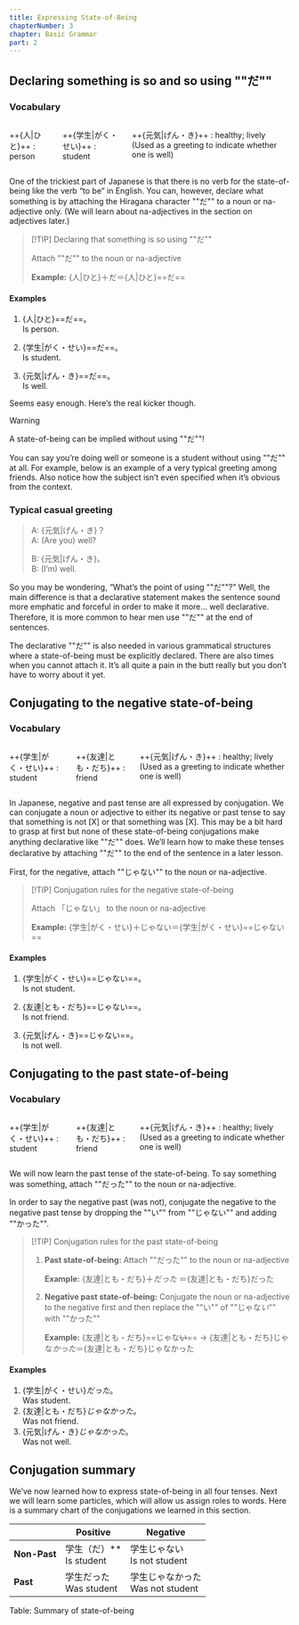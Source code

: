 ```yaml
---
title: Expressing State-of-Being
chapterNumber: 3
chapter: Basic Grammar
part: 2
---
```


## Declaring something is so and so using ""だ""

### Vocabulary

<div class="columns">

++{人|ひと}++
: person

++{学生|がく・せい}++
: student

++{元気|げん・き}++
: healthy; lively (Used as a greeting to indicate whether one is well)

</div>

One of the trickiest part of Japanese is that there is no verb for the state-of-being like the verb “to be” in English. You can, however, declare what something is by attaching the Hiragana character ""だ"" to a noun or na-adjective only. (We will learn about na-adjectives in the section on adjectives later.)

> [!TIP] Declaring that something is so using ""だ""
>
> Attach ""だ"" to the noun or na-adjective
>
> **Example:** {人|ひと}＋だ＝{人|ひと}==だ==

#### Examples

1. {人|ひと}==だ==。  
   Is person.

1. {学生|がく・せい}==だ==。  
   Is student.

1. {元気|げん・き}==だ==。  
   Is well.

Seems easy enough. Here’s the real kicker though.

> [!WARNING]
> A state-of-being can be implied without using ""だ""!

You can say you’re doing well or someone is a student without using ""だ"" at all. For example, below is an example of a very typical greeting among friends. Also notice how the subject isn’t even specified when it’s obvious from the context.

### Typical casual greeting

> A: {元気|げん・き}？  
> A: (Are you) well?
>
> B: {元気|げん・き}。  
> B: (I’m) well.

So you may be wondering, “What’s the point of using ""だ""?” Well, the main difference is that a declarative statement makes the sentence sound more emphatic and forceful in order to make it more… well declarative. Therefore, it is more common to hear men use ""だ"" at the end of sentences.

The declarative ""だ"" is also needed in various grammatical structures where a state-of-being must be explicitly declared. There are also times when you cannot attach it. It’s all quite a pain in the butt really but you don’t have to worry about it yet.

## Conjugating to the negative state-of-being

### Vocabulary

<div class="columns">

++{学生|がく・せい}++
: student

++{友達|とも・だち}++
: friend

++{元気|げん・き}++
: healthy; lively (Used as a greeting to indicate whether one is well)

</div>

In Japanese, negative and past tense are all expressed by conjugation. We can conjugate a noun or adjective to either its negative or past tense to say that something is not [X] or that something was [X]. This may be a bit hard to grasp at first but none of these state-of-being conjugations make anything declarative like ""だ"" does. We’ll learn how to make these tenses declarative by attaching ""だ"" to the end of the sentence in a later lesson.

First, for the negative, attach ""じゃない"" to the noun or na-adjective.

> [!TIP] Conjugation rules for the negative state-of-being
>
> Attach 「じゃない」 to the noun or na-adjective
>
> **Example:** {学生|がく・せい}＋じゃない＝{学生|がく・せい}==じゃない==

#### Examples

1. {学生|がく・せい}==じゃない==。  
   Is not student.

1. {友達|とも・だち}==じゃない==。  
   Is not friend.

1. {元気|げん・き}==じゃない==。  
   Is not well.

## Conjugating to the past state-of-being

### Vocabulary

<div class="columns">

++{学生|がく・せい}++
: student

++{友達|とも・だち}++
: friend

++{元気|げん・き}++
: healthy; lively (Used as a greeting to indicate whether one is well)

</div>

We will now learn the past tense of the state-of-being. To say something was something, attach ""だった"" to the noun or na-adjective.

In order to say the negative past (was not), conjugate the negative to the negative past tense by dropping the ""い"" from ""じゃない"" and adding ""かった"".

> [!TIP] Conjugation rules for the past state-of-being
>
> 1. **Past state-of-being:** Attach ""だった"" to the noun or na-adjective
>
>    **Example:** {友達|とも・だち}＋*だった* ＝{友達|とも・だち}だった
>
> 1. **Negative past state-of-being:** Conjugate the noun or na-adjective to the negative first and then replace the ""い"" of ""じゃな*い*"" with ""かった""
>
>    **Example:** {友達|とも・だち}==じゃな~~い~~== → {友達|とも・だち}じゃな*かった*＝{友達|とも・だち}じゃなかった

#### Examples

1. {学生|がく・せい}_だった_。  
   Was student.
1. {友達|とも・だち}_じゃなかった_。  
   Was not friend.
1. {元気|げん・き}_じゃなかった_。  
   Was not well.

## Conjugation summary

We’ve now learned how to express state-of-being in all four tenses. Next we will learn some particles, which will allow us assign roles to words. Here is a summary chart of the conjugations we learned in this section.

|              | Positive                         | Negative                                |
| ------------ | -------------------------------- | --------------------------------------- |
| **Non-Past** | 学生（だ）\*\* <br /> Is student | 学生じゃない <br /> Is not student      |
| **Past**     | 学生だった <br /> Was student    | 学生じゃなかった <br /> Was not student |

Table: Summary of state-of-being
